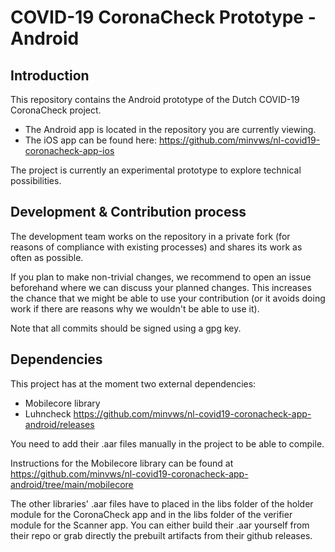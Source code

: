 # COVID-19 CoronaCheck Prototype - Android

## Introduction
This repository contains the Android prototype of the Dutch COVID-19 CoronaCheck project.

* The Android app is located in the repository you are currently viewing.
* The iOS app can be found here: https://github.com/minvws/nl-covid19-coronacheck-app-ios

The project is currently an experimental prototype to explore technical possibilities.   

## Development & Contribution process

The development team works on the repository in a private fork (for reasons of compliance with existing processes) and shares its work as often as possible.

If you plan to make non-trivial changes, we recommend to open an issue beforehand where we can discuss your planned changes.
This increases the chance that we might be able to use your contribution (or it avoids doing work if there are reasons why we wouldn't be able to use it).

Note that all commits should be signed using a gpg key.

## Dependencies

This project has at the moment two external dependencies:
- Mobilecore library
- Luhncheck https://github.com/minvws/nl-covid19-coronacheck-app-android/releases

You need to add their .aar files manually in the project to be able to compile.

Instructions for the Mobilecore library can be found at https://github.com/minvws/nl-covid19-coronacheck-app-android/tree/main/mobilecore

The other libraries' .aar files have to placed in the libs folder of the holder module for the CoronaCheck app and in the libs folder of the verifier module for the Scanner app. You can either build their .aar yourself from their repo or grab directly the prebuilt artifacts from their github releases.

